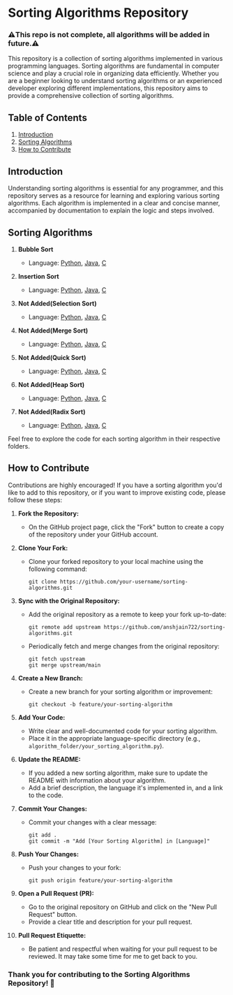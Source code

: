 # Sorting Algorithms Repository
### ⚠️This repo is not complete, all algorithms will be added in future.⚠️

This repository is a collection of sorting algorithms implemented in various programming languages. Sorting algorithms are fundamental in computer science and play a crucial role in organizing data efficiently. Whether you are a beginner looking to understand sorting algorithms or an experienced developer exploring different implementations, this repository aims to provide a comprehensive collection of sorting algorithms.

## Table of Contents

1. [Introduction](#introduction)
2. [Sorting Algorithms](#sorting-algorithms)
3. [How to Contribute](#how-to-contribute)

## Introduction

Understanding sorting algorithms is essential for any programmer, and this repository serves as a resource for learning and exploring various sorting algorithms. Each algorithm is implemented in a clear and concise manner, accompanied by documentation to explain the logic and steps involved.

## Sorting Algorithms

   1. **Bubble Sort**
      - Language: [Python](Bubble_sort/bubble_sort.py), [Java](Bubble_sort/bubbleSort.java), [C](Bubble_sort/bubble_sort.c)
   
   2. **Insertion Sort**
      - Language: [Python](Insertion_sort/insertion_sort.py), [Java](Insertion_sort/insertionSort.java), [C](Insertion_sort/insertion_sort.c)
   
   3. **Not Added(Selection Sort)**
      - Language: [Python](Selection_sort/selection_sort.py), [Java](Selection_sort/selectionSort.java), [C](Selection_sort/selection_sort.c)
   
   4. **Not Added(Merge Sort)**
      - Language: [Python](Merge_sort/merge_sort.py), [Java](Merge_sort/mergeSort.java), [C](Merge_sort/merge_sort.c)
   
   5. **Not Added(Quick Sort)**
      - Language: [Python](Quick_sort/quick_sort.py), [Java](Quick_sort/quickSort.java), [C](Quick_sort/quick_sort.c)
   
   6. **Not Added(Heap Sort)**
      - Language: [Python](Heap_sort/heap_sort.py), [Java](Heap_sort/heapSort.java), [C](Heap_sort/heap_sort.c)
   
   7. **Not Added(Radix Sort)**
      - Language: [Python](Radix_sort/radix_sort.py), [Java](Radix_sort/radixSort.java), [C](Radix_sort/radix_sort.c)

Feel free to explore the code for each sorting algorithm in their respective folders.

## How to Contribute

Contributions are highly encouraged! If you have a sorting algorithm you'd like to add to this repository, or if you want to improve existing code, please follow these steps:

1. **Fork the Repository:**
   - On the GitHub project page, click the "Fork" button to create a copy of the repository under your GitHub account.

2. **Clone Your Fork:**
   - Clone your forked repository to your local machine using the following command:
     ```
     git clone https://github.com/your-username/sorting-algorithms.git
     ```

3. **Sync with the Original Repository:**
   - Add the original repository as a remote to keep your fork up-to-date:
     ```
     git remote add upstream https://github.com/anshjain722/sorting-algorithms.git
     ```
   - Periodically fetch and merge changes from the original repository:
     ```
     git fetch upstream
     git merge upstream/main
     ```

4. **Create a New Branch:**
   - Create a new branch for your sorting algorithm or improvement:
     ```
     git checkout -b feature/your-sorting-algorithm
     ```

5. **Add Your Code:**
   - Write clear and well-documented code for your sorting algorithm.
   - Place it in the appropriate language-specific directory (e.g., `algorithm_folder/your_sorting_algorithm.py`).

6. **Update the README:**
   - If you added a new sorting algorithm, make sure to update the README with information about your algorithm.
   - Add a brief description, the language it's implemented in, and a link to the code.

7. **Commit Your Changes:**
   - Commit your changes with a clear message:
     ```
     git add .
     git commit -m "Add [Your Sorting Algorithm] in [Language]"
     ```

8. **Push Your Changes:**
   - Push your changes to your fork:
     ```
     git push origin feature/your-sorting-algorithm
     ```

9. **Open a Pull Request (PR):**
   - Go to the original repository on GitHub and click on the "New Pull Request" button.
   - Provide a clear title and description for your pull request.

10. **Pull Request Etiquette:**
    - Be patient and respectful when waiting for your pull request to be reviewed. It may take some time for me to get back to you.

### Thank you for contributing to the Sorting Algorithms Repository! 🚀

